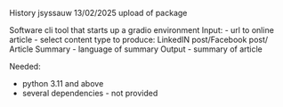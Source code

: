 History
    jsyssauw    13/02/2025  upload of package

Software
    cli tool that starts up a gradio environment
    Input:
        - url to online article
        - select content type to produce: LinkedIN post/Facebook post/ Article Summary
        - language of summary
    Output
        - summary of article

Needed:
- python 3.11 and above 
- several dependencies - not provided